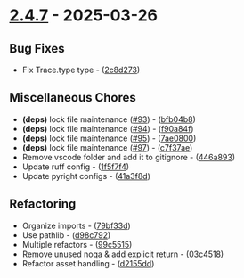 # [2.4.7](https://github.com/seriaati/enka-py/compare/v2.4.6..v2.4.7) - 2025-03-26

## Bug Fixes

- Fix Trace.type type - ([2c8d273](https://github.com/seriaati/enka-py/commit/2c8d2735f1be68b618618c489d222c3360a91883))

## Miscellaneous Chores

- **(deps)** lock file maintenance ([#93](https://github.com/seriaati/enka-py/issues/93)) - ([bfb04b8](https://github.com/seriaati/enka-py/commit/bfb04b8983737d43b9a705be1e271b5984fc3af4))
- **(deps)** lock file maintenance ([#94](https://github.com/seriaati/enka-py/issues/94)) - ([f90a84f](https://github.com/seriaati/enka-py/commit/f90a84ff63dd12c520d7e044b425c5ff0baa3e14))
- **(deps)** lock file maintenance ([#95](https://github.com/seriaati/enka-py/issues/95)) - ([7ae0800](https://github.com/seriaati/enka-py/commit/7ae0800fd3d404e11c827b0326850624626abc12))
- **(deps)** lock file maintenance ([#97](https://github.com/seriaati/enka-py/issues/97)) - ([c7f37ae](https://github.com/seriaati/enka-py/commit/c7f37ae5a9ee06388925845611e48680e27a9c25))
- Remove vscode folder and add it to gitignore - ([446a893](https://github.com/seriaati/enka-py/commit/446a8939b0fcdb1f25ead942e83614b53062e87f))
- Update ruff config - ([1f5f7f4](https://github.com/seriaati/enka-py/commit/1f5f7f4b4e0b8f748bf71e28972867045dc04051))
- Update pyright configs - ([41a3f8d](https://github.com/seriaati/enka-py/commit/41a3f8dd2068a78442fd16d54b15191905d4e2be))

## Refactoring

- Organize imports - ([79bf33d](https://github.com/seriaati/enka-py/commit/79bf33d0e1fee2809e4ed3f7efea8535d3ceceb2))
- Use pathlib - ([d98c792](https://github.com/seriaati/enka-py/commit/d98c792668b77c9da51e210905b63e39a7d1ddeb))
- Multiple refactors - ([99c5515](https://github.com/seriaati/enka-py/commit/99c55158cdffeab18aa9a0fb60374277482af254))
- Remove unused noqa & add explicit return - ([03c4518](https://github.com/seriaati/enka-py/commit/03c45184c90a15b13174a89c9228e8d2fae9450a))
- Refactor asset handling - ([d2155dd](https://github.com/seriaati/enka-py/commit/d2155dd48bf0339ba0e11b47b3f9ff8fc866b0be))

